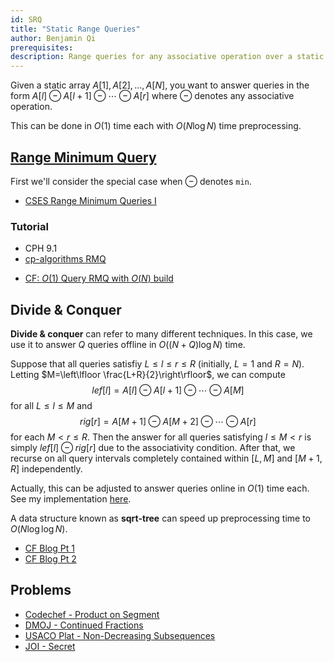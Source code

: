 ```yaml
---
id: SRQ
title: "Static Range Queries"
author: Benjamin Qi
prerequisites: 
description: Range queries for any associative operation over a static array.
---
```


Given a static array $A[1],A[2],\ldots,A[N]$, you want to answer queries in the form $A[l]\ominus A[l+1]\ominus \cdots \ominus A[r]$ where $\ominus$ denotes any associative operation.

This can be done in $O(1)$ time each with $O(N\log N)$ time preprocessing.

## [Range Minimum Query](https://en.wikipedia.org/wiki/Range_minimum_query)

First we'll consider the special case when $\ominus$ denotes `min`. 

- [CSES Range Minimum Queries I](https://cses.fi/problemset/task/1647)

### Tutorial

 - CPH 9.1
 - [cp-algorithms RMQ](https://cp-algorithms.com/sequences/rmq.html)

<optional-content title="Preprocessing in $O(N)$ Time">

 - [CF: $O(1)$ Query RMQ with $O(N)$ build](https://codeforces.com/blog/entry/78931)
 
</optional-content>

## Divide & Conquer

**Divide & conquer** can refer to many different techniques. In this case, we use it to answer $Q$ queries offline in $O((N+Q)\log N)$ time. 

Suppose that all queries satisfiy $L\le l\le r\le R$ (initially, $L=1$ and $R=N$). Letting $M=\left\lfloor \frac{L+R}{2}\right\rfloor$, we can compute 
$$
lef[l]=A[l]\ominus A[l+1]\ominus \cdots \ominus A[M]
$$ 
for all $L\le l\le M$ and 
$$
rig[r]=A[M+1]\ominus A[M+2] \ominus \cdots\ominus A[r]
$$ 
for each $M< r\le R$. Then the answer for all queries satisfying $l\le M< r$ is simply $lef[l]\ominus rig[r]$ due to the associativity condition. After that, we recurse on all query intervals completely contained within $[L,M]$ and $[M+1,R]$ independently.

Actually, this can be adjusted to answer queries online in $O(1)$ time each. See my implementation [here](https://github.com/bqi343/USACO/blob/master/Implementations/content/data-structures/Static%20Range%20Queries%20(9.1)/RangeQuery.h).

<optional-content title="Faster Preprocessing">

A data structure known as **sqrt-tree** can speed up preprocessing time to $O(N\log \log N)$.

 * [CF Blog Pt 1](http://codeforces.com/blog/entry/57046)
 * [CF Blog Pt 2](http://codeforces.com/blog/entry/59092)

</optional-content>

## Problems

 - [Codechef - Product on Segment](https://www.codechef.com/problems/SEGPROD)
 - [DMOJ - Continued Fractions](https://dmoj.ca/problem/dmopc19c7p4)
 - [USACO Plat - Non-Decreasing Subsequences](http://www.usaco.org/index.php?page=viewproblem2&cpid=997)
 - [JOI - Secret](https://oj.uz/problem/view/JOI14_secret)
